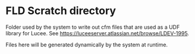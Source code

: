 # FLD Scratch directory

Folder used by the system to write out cfm files that are used as
a UDF library for Lucee. See https://luceeserver.atlassian.net/browse/LDEV-1995.

Files here will be generated dynamically by the system at runtime.